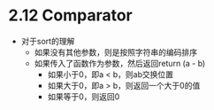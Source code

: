 # 2.12 Comparator

* 对于sort的理解
  * 如果没有其他参数，则是按照字符串的编码排序
  * 如果传入了函数作为参数，然后返回return \(a - b\)
    * 如果小于0，即a &lt; b，则ab交换位置
    * 如果大于0，即a &gt; b，则返回一个大于0的值
    * 如果等于0，则返回0

